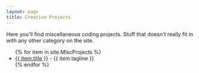```yaml
---
layout: page
title: Creative Projects
---
```

Here you'll find miscellaneous coding projects. Stuff that doesn't really fit in with any other category on the site.

<ul>
  {% for item in site.MiscProjects %}
    <li>
      <a href="{{ item.url }}">{{ item.title }}</a>
      - {{ item.tagline }}
    </li>
  {% endfor %}
</ul>
